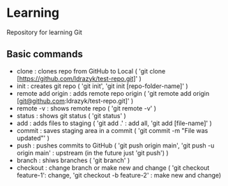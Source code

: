 # Learning

Repository for learning Git

## Basic commands

- clone : clones repo from GitHub to Local ( 'git clone [https://github.com/ldrazyk/test-repo.git]' )
- init : creates git repo ( 'git init', 'git init [repo-folder-name]' )
- remote add origin : adds remote repo origin ( 'git remote add origin [git@github.com:ldrazyk/test-repo.git]' )
- remote -v : shows remote repo ( 'git remote -v' )
- status : shows git status ( 'git status' )
- add : adds files to staging ( 'git add .' : add all, 'git add [file-name]' )
- commit : saves staging area in a commit ( 'git commit -m "File was updated"' )
- push : pushes commits to GitHub ( 'git push origin main', 'git push -u origin main' : upstream (in the future just 'git push') )
- branch : shiws branches ( 'git branch' )
- checkout : change branch or make new and change ( 'git checkout feature-1': change, 'git checkout -b feature-2' : make new and change)

